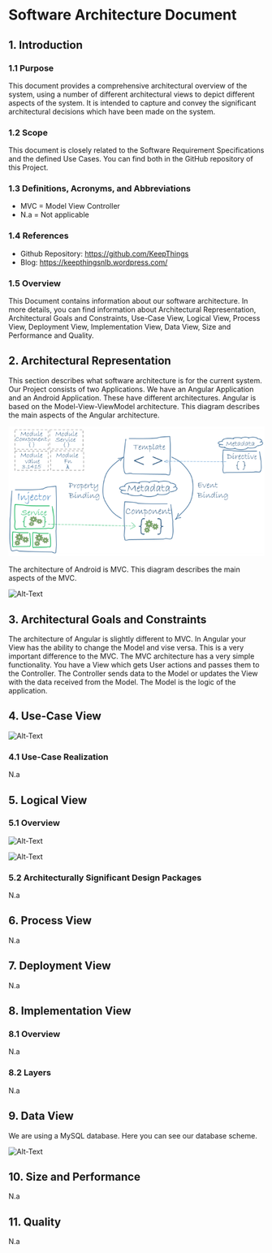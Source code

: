 # Software Architecture Document


## 1. Introduction

### 1.1	Purpose
This document provides a comprehensive architectural overview of the system, using a number of different architectural views to depict different aspects of the system. It is intended to capture and convey the significant architectural decisions which have been made on the system.

### 1.2	Scope
This document is closely related to the Software Requirement Specifications and the defined Use Cases. You can find both in the GitHub repository of this Project. 
 
### 1.3	Definitions, Acronyms, and Abbreviations
* MVC = Model View Controller
* N.a = Not applicable

### 1.4	References
* Github Repository: https://github.com/KeepThings
* Blog: https://keepthingsnlb.wordpress.com/

### 1.5	Overview
This Document contains information about our software architecture. In more details, you can find information about Architectural Representation, Architectural Goals and Constraints, Use-Case View,
Logical View, Process View, Deployment View, Implementation View, Data View, Size and Performance and Quality.


## 2. Architectural Representation
This section describes what software architecture is for the current system. Our Project consists of two Applications. We have an Angular Application and an Android Application. These have different architectures. Angular is based on the Model-View-ViewModel architecture.
This diagram describes the main aspects of the Angular architecture.

![Alt-Text](m-v-vm_angular.png)

The architecture of Android is MVC. This diagram describes the main aspects of the MVC.

![Alt-Text](SoftwareArchitectureDocument/mvc_android.png)


## 3. Architectural Goals and Constraints
The architecture of Angular is slightly different to MVC. In Angular your View has the ability to change the Model and vise versa. This is a very important difference to the MVC.
The MVC architecture has a very simple functionality. You have a View which gets User actions and passes them to the Controller. The Controller sends data to the Model or updates the View with the data received from the Model. The Model is the logic of the application.


## 4. Use-Case View
![Alt-Text](/SoftwareArchitectureDocument/UC-KeepThings.svg)

### 4.1 Use-Case Realization
N.a


## 5. Logical View

### 5.1 Overview
![Alt-Text](/SoftwareArchitectureDocument/Logical-View.png)

![Alt-Text](/SoftwareArchitectureDocument/ClassDiagramAngular.png)

### 5.2	Architecturally Significant Design Packages
N.a


## 6. Process View 
N.a


## 7. Deployment View 
N.a


## 8. Implementation View 

### 8.1 Overview
N.a

### 8.2 Layers
N.a


## 9. Data View
We are using a MySQL database. Here you can see our database scheme.

![Alt-Text](/SoftwareArchitectureDocument/DBSchema.svg)


## 10. Size and Performance
N.a


## 11. Quality
N.a










